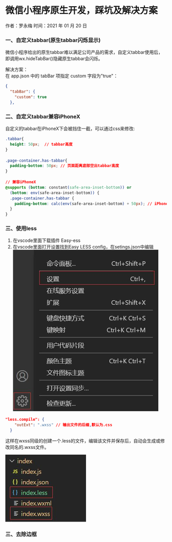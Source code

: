 # 微信小程序原生开发，踩坑及解决方案

作者：罗永梅
时间：2021 年 01 月 20 日

### 一、自定义tabbar(原生tabbar闪烁显示)
微信小程序给出的原生tabbar难以满足公司产品的需求，自定义tabbar使用后，即调用wx.hideTabBar()隐藏原生tabbar会闪烁。

解决方案：  
在 app.json 中的 tabBar 项指定 custom 字段为"true"：  
```json
{
  "tabBar": {
    "custom": true
  },
```


### 二、自定义tabbar兼容iPhoneX
自定义的tabbar在iPhoneX下会被挡住一截，可以通过css来修改:

```css
.tabbar{
  height: 50px;  // tabbar高度
}

.page-container.has-tabbar{
  padding-bottom: 50px; // 页面距离底部空出tabbar高度
}

// 兼容iPhoneX
@supports (bottom: constant(safe-area-inset-bottom)) or
  (bottom: env(safe-area-inset-bottom)) {
  .page-container.has-tabbar {
    padding-bottom: calc(env(safe-area-inset-bottom) + 50px); // iPhoneX底部原来的高度+tabbar高度
  }
}

```

### 三、使用less
1. 在vscode里面下载插件 Easy-ess
2. 在vscode里面打开设置找到Easy LESS config，在setings.json中编辑  
![Image text](images/wxss-2.jpg)

```json
"less.compile": {
    "outExt": ".wxss" // 输出文件的后缀,默认为.css
  }
```
这样在wxss同级的创建一个.less的文件，编辑该文件并保存后，自动会生成或修改同名的.wxss文件。  

![Image text](images/wxss-1.jpg)

### 三、去除边框